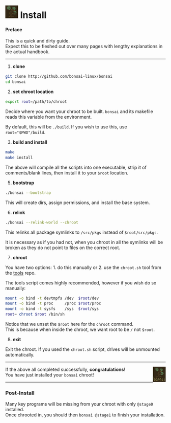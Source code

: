 # <img width="40" height="40" src="res/bonsai_square.png"> Install

#### Preface

This is a quick and dirty guide.  
Expect this to be fleshed out over many pages 
with lengthy explanations in the actual handbook.

----

1. **clone**

```sh
git clone http://github.com/bonsai-linux/bonsai
cd bonsai
```

2. **set chroot location**

```sh
export root=/path/to/chroot
```

Decide where you want your chroot to be built. `bonsai` and its makefile reads this variable from the environment.

By default, this will be `./build`. If you wish to use this, use `root="$PWD"/build`.

3. **build and install**

```sh
make
make install
```

The above will compile all the scripts into one executable, strip it of 
comments/blank lines, then install it to your `$root` location.

5. **bootstrap**

```sh
./bonsai --bootstrap
```

This will create dirs, assign permissions, and install the base system.

6. **relink**

```sh
./bonsai --relink-world --chroot
```

This relinks all package symlinks to `/src/pkgs` instead of `$root/src/pkgs`.

It is necessary as if you had not, when you chroot in all the symlinks will be broken
as they do not point to files on the correct root.

7. **chroot**

You have two options: 1. do this manually or 2. use the `chroot.sh` tool from the [tools](http://github.com/bonsai-linux/tools) repo.

The tools script comes highly recommended, however if you wish do so manually:

```sh
mount -o bind -t devtmpfs /dev  $root/dev
mount -o bind -t proc     /proc $root/proc
mount -o bind -t sysfs    /sys  $root/sys
root= chroot $root /bin/sh
```

Notice that we unset the `$root` here for the `chroot` command.  
This is because when inside the chroot, we want root to be `/` not `$root`.

8. **exit**

Exit the chroot. If you used the `chroot.sh` script, drives will be unmounted automatically.

----

<img width="8%" height="8%" align="right" src="res/bonsai.png">

If the above all completed successfully, **congratulations**!  
You have just installed your `bonsai` chroot!

----

### Post-Install

Many key programs will be missing from your chroot with only `@stage0` installed.  
Once chrooted in, you should then `bonsai @stage1` to finish your installation. 

